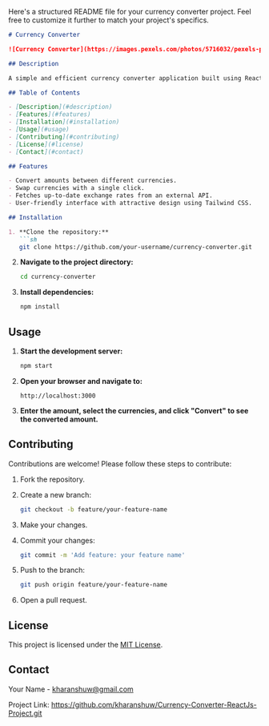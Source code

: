 Here's a structured README file for your currency converter project. Feel free to customize it further to match your project's specifics.

```markdown
# Currency Converter

![Currency Converter](https://images.pexels.com/photos/5716032/pexels-photo-5716032.jpeg?auto=compress&cs=tinysrgb&w=1260&h=750&dpr=1)

## Description

A simple and efficient currency converter application built using React and Tailwind CSS. This app allows users to convert amounts between different currencies using up-to-date exchange rates fetched from an external API.

## Table of Contents

- [Description](#description)
- [Features](#features)
- [Installation](#installation)
- [Usage](#usage)
- [Contributing](#contributing)
- [License](#license)
- [Contact](#contact)

## Features

- Convert amounts between different currencies.
- Swap currencies with a single click.
- Fetches up-to-date exchange rates from an external API.
- User-friendly interface with attractive design using Tailwind CSS.

## Installation

1. **Clone the repository:**
   ```sh
   git clone https://github.com/your-username/currency-converter.git
   ```

2. **Navigate to the project directory:**
   ```sh
   cd currency-converter
   ```

3. **Install dependencies:**
   ```sh
   npm install
   ```

## Usage

1. **Start the development server:**
   ```sh
   npm start
   ```

2. **Open your browser and navigate to:**
   ```
   http://localhost:3000
   ```

3. **Enter the amount, select the currencies, and click "Convert" to see the converted amount.**

## Contributing

Contributions are welcome! Please follow these steps to contribute:

1. Fork the repository.
2. Create a new branch:
   ```sh
   git checkout -b feature/your-feature-name
   ```

3. Make your changes.
4. Commit your changes:
   ```sh
   git commit -m 'Add feature: your feature name'
   ```

5. Push to the branch:
   ```sh
   git push origin feature/your-feature-name
   ```

6. Open a pull request.

## License

This project is licensed under the [MIT License](LICENSE).

## Contact

Your Name - kharanshuw@gmail.com

Project Link: https://github.com/kharanshuw/Currency-Converter-ReactJs-Project.git

```


